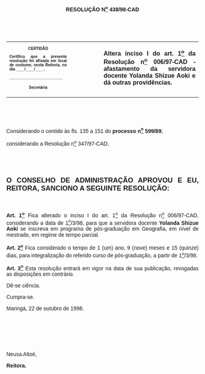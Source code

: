 <BODY>

<B><FONT FACE="Arial"><P ALIGN="CENTER">RESOLU&Ccedil;&Atilde;O  N<U><SUP>o</U></SUP> 438/98-CAD</P>
<P ALIGN="JUSTIFY"></P>
<P ALIGN="JUSTIFY">&nbsp;</P>
<P ALIGN="JUSTIFY">&nbsp;</P></B></FONT>
<TABLE CELLSPACING=0 BORDER=0 CELLPADDING=7 WIDTH=596>
<TR><TD WIDTH="33%" VALIGN="TOP">
<B><FONT FACE="Arial" SIZE=1><P ALIGN="CENTER">CERTID&Atilde;O</P>
<P ALIGN="JUSTIFY">   Certifico que a presente resolu&ccedil;&atilde;o foi afixada em local de costume, nesta Reitoria, no dia ____/____/____.</P>
<P ALIGN="JUSTIFY"></P>
<P ALIGN="JUSTIFY">_________________________</P>
<P ALIGN="CENTER">Secret&aacute;ria</B></FONT></TD>
<TD WIDTH="16%" VALIGN="TOP">&nbsp;</TD>
<TD WIDTH="51%" VALIGN="TOP">
<B><FONT FACE="Arial"><P ALIGN="JUSTIFY">Altera inciso I do art. 1<U><SUP>o</U></SUP> da Resolu&ccedil;&atilde;o n<U><SUP>o</U></SUP> 006/97-CAD - afastamento da servidora docente Yolanda Shizue Aoki e d&aacute; outras provid&ecirc;ncias.</B></FONT></TD>
</TR>
</TABLE>

<FONT FACE="Arial"><P ALIGN="JUSTIFY"></P>
<P ALIGN="JUSTIFY">&nbsp;</P>
<P ALIGN="JUSTIFY">&nbsp;</P>
<P ALIGN="JUSTIFY">&#9;Considerando o contido &agrave;s fls. 135 a 151 do <B>processo n<U><SUP>o</U></SUP> 599/89</B>;</P>
<P ALIGN="JUSTIFY">&#9;considerando a Resolu&ccedil;&atilde;o n<U><SUP>o</U></SUP> 347/97-CAD,</P>
<P ALIGN="JUSTIFY"></P>
<B><P ALIGN="JUSTIFY">&nbsp;</P>
<P ALIGN="JUSTIFY">&nbsp;</P>
</FONT><FONT FACE="Arial" SIZE=4><P ALIGN="JUSTIFY">O CONSELHO DE ADMINISTRA&Ccedil;&Atilde;O APROVOU E EU, REITORA, SANCIONO A SEGUINTE RESOLU&Ccedil;&Atilde;O:</P>
</FONT><FONT FACE="Arial"><P ALIGN="JUSTIFY"></P>
<P ALIGN="JUSTIFY">&nbsp;</P>
<P ALIGN="JUSTIFY">&#9;Art. 1<U><SUP>o</B></U></SUP> Fica alterado o inciso I do art. 1<U><SUP>o</U></SUP> da Resolu&ccedil;&atilde;o n<U><SUP>o</U></SUP> 006/97-CAD, considerando a data de 1<U><SUP>o</U></SUP>/3/98, para que a servidora docente <B>Yolanda Shizue Aoki</B> se inscreva em programa de p&oacute;s-gradua&ccedil;&atilde;o em Geografia, em n&iacute;vel de mestrado, em regime de tempo parcial.</P>
<P ALIGN="JUSTIFY">&#9;<B>Art. 2<U><SUP>o</B></U></SUP> Fica considerado o tempo de 1 (um) ano, 9 (nove) meses e 15 (quinze) dias, para integraliza&ccedil;&atilde;o do referido curso de p&oacute;s-gradua&ccedil;&atilde;o, a partir de 1<U><SUP>o</U></SUP>/3/98.</P>
<P ALIGN="JUSTIFY">&#9;<B>Art. 3<U><SUP>o</B></U></SUP> Esta resolu&ccedil;&atilde;o entrar&aacute; em vigor na data de sua publica&ccedil;&atilde;o, revogadas as disposi&ccedil;&otilde;es em contr&aacute;rio.</P>
<P ALIGN="JUSTIFY">&#9;D&ecirc;-se ci&ecirc;ncia.</P>
<P ALIGN="JUSTIFY">&#9;Cumpra-se.</P>
<P ALIGN="JUSTIFY"></P>
<P ALIGN="JUSTIFY">&#9;&#9;&#9;&#9;&#9;&#9;Maring&aacute;, 22 de outubro de 1998.</P>
<P ALIGN="JUSTIFY"></P>
<P ALIGN="JUSTIFY">&nbsp;</P>
<P ALIGN="JUSTIFY">&nbsp;</P>
<P ALIGN="JUSTIFY">&nbsp;</P>
<P ALIGN="JUSTIFY">&#9;&#9;&#9;&#9;&#9;&#9;Neusa Alto&eacute;,</P>
<P ALIGN="JUSTIFY">&#9;&#9;&#9;&#9;&#9;&#9;<B>Reitora.</P>
</B></FONT><FONT SIZE=2></FONT></BODY>

